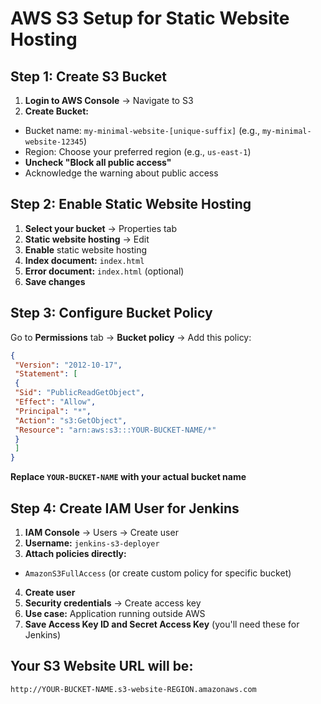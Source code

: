 # AWS S3 Setup for Static Website Hosting

## Step 1: Create S3 Bucket

1. **Login to AWS Console** → Navigate to S3
2. **Create Bucket:**
 - Bucket name: `my-minimal-website-[unique-suffix]` (e.g., `my-minimal-website-12345`)
 - Region: Choose your preferred region (e.g., `us-east-1`)
 - **Uncheck "Block all public access"**
 - Acknowledge the warning about public access

## Step 2: Enable Static Website Hosting

1. **Select your bucket** → Properties tab
2. **Static website hosting** → Edit
3. **Enable** static website hosting
4. **Index document:** `index.html`
5. **Error document:** `index.html` (optional)
6. **Save changes**

## Step 3: Configure Bucket Policy

Go to **Permissions** tab → **Bucket policy** → Add this policy:

```json
{
 "Version": "2012-10-17",
 "Statement": [
 {
 "Sid": "PublicReadGetObject",
 "Effect": "Allow",
 "Principal": "*",
 "Action": "s3:GetObject",
 "Resource": "arn:aws:s3:::YOUR-BUCKET-NAME/*"
 }
 ]
}
```

**Replace `YOUR-BUCKET-NAME` with your actual bucket name**

## Step 4: Create IAM User for Jenkins

1. **IAM Console** → Users → Create user
2. **Username:** `jenkins-s3-deployer`
3. **Attach policies directly:**
 - `AmazonS3FullAccess` (or create custom policy for specific bucket)
4. **Create user**
5. **Security credentials** → Create access key
6. **Use case:** Application running outside AWS
7. **Save Access Key ID and Secret Access Key** (you'll need these for Jenkins)

## Your S3 Website URL will be:
`http://YOUR-BUCKET-NAME.s3-website-REGION.amazonaws.com`